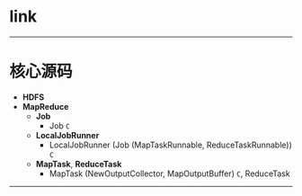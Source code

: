 
# link

---

# 核心源码

  * __HDFS__
  * __MapReduce__
    * __Job__
      * Job `C`
    * __LocalJobRunner__
      * LocalJobRunner (Job (MapTaskRunnable, ReduceTaskRunnable)) `C`
    * __MapTask__, __ReduceTask__
      * MapTask (NewOutputCollector, MapOutputBuffer) `C`, ReduceTask

---
